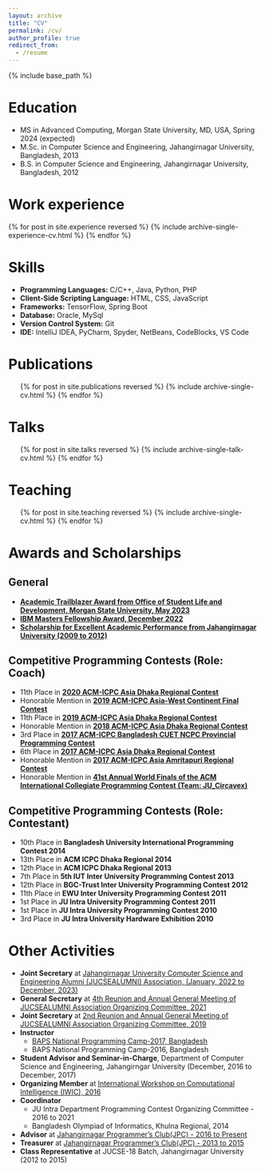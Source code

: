 ```yaml
---
layout: archive
title: "CV"
permalink: /cv/
author_profile: true
redirect_from:
  - /resume
---
```


{% include base_path %}

# Education
  <ul class="fa-ul timeline">
    <li>
      <i class="fa-li fas fa-graduation-cap"></i> MS in Advanced Computing, Morgan State University, MD, USA, Spring 2024 (expected)
    </li>
    <li>
      <i class="fa-li fas fa-graduation-cap"></i> M.Sc. in Computer Science and Engineering, Jahangirnagar University, Bangladesh, 2013
    </li>
    <li>
      <i class="fa-li fas fa-graduation-cap"></i> B.S. in Computer Science and Engineering, Jahangirnagar University, Bangladesh, 2012
    </li>
  </ul>

# Work experience
  <div class="timeline-1 text-black">
    {% for post in site.experience reversed %}
      {% include archive-single-experience-cv.html %}
    {% endfor %}
  </div>

# Skills
* **Programming Languages:** C/C++, Java, Python, PHP
* **Client-Side Scripting Language:** HTML, CSS, JavaScript
* **Frameworks:** TensorFlow, Spring Boot 
* **Database:** Oracle, MySql 
* **Version Control System:** Git
* **IDE:** IntelliJ IDEA, PyCharm, Spyder, NetBeans, CodeBlocks, VS Code

# Publications
  <ul>{% for post in site.publications reversed %}
    {% include archive-single-cv.html %}
  {% endfor %}</ul>

# Talks
  <ul>{% for post in site.talks reversed %}
    {% include archive-single-talk-cv.html %}
  {% endfor %}</ul>

# Teaching
  <ul>{% for post in site.teaching reversed %}
    {% include archive-single-cv.html %}
  {% endfor %}</ul>

# Awards and Scholarships
## General 
* [**Academic Trailblazer Award from Office of Student Life and Development, Morgan State University, May 2023**]({{base_path}}/files/trailblazer-award.pdf)
* [**IBM Masters Fellowship Award, December 2022**](https://research.ibm.com/university/awards/masters_fellowship_awardees.html#example2-tab2)
* [**Scholarship for Excellent Academic Performance from Jahangirnagar University (2009 to 2012)**]()

## Competitive Programming Contests (Role: Coach)
* 11th Place in [**2020 ACM-ICPC Asia Dhaka Regional Contest**]({{base_path}}/files/2021-Asia-Dhaka-2020-PLACE.pdf) 
* Honorable Mention in [**2019 ACM-ICPC Asia-West Continent Final Contest**]({{base_path}}/files/2020-Asia-WC-Final-2019-PLACE.pdf) 
* 11th Place in [**2019 ACM-ICPC Asia Dhaka Regional Contest**]({{base_path}}/files/2020-Asia-Dhaka-2019-PLACE.pdf) 
* Honorable Mention in [**2018 ACM-ICPC Asia Dhaka Regional Contest**]({{base_path}}/files/2019-Asia-Dhaka-2018-PLACE.pdf) 
* 3rd Place in [**2017 ACM-ICPC Bangladesh CUET NCPC Provincial Programming Contest**]({{base_path}}/files/2018-Bangladesh-CUET-NCPC-PLACE.pdf)
* 6th Place in [**2017 ACM-ICPC Asia Dhaka Regional Contest**]({{base_path}}files/2018-Asia-Dhaka-2017-PLACE.pdf) 
* Honorable Mention in [**2017 ACM-ICPC Asia Amritapuri Regional Contest**]({{base_path}}/files/2018-Asia-Amritapuri-Onsite-Regional-2017-PLACE.pdf) 
* Honorable Mention in [**41st Annual World Finals of the ACM International Collegiate Programming Contest (Team: JU_Circavex)**]({{base_path}}/files/2017-ACM-ICPC-World-Finals-PLACE.pdf)

## Competitive Programming Contests (Role: Contestant)
* 10th Place in **Bangladesh University International Programming Contest 2014** 
* 13th Place in **ACM ICPC Dhaka Regional 2014** 
* 12th Place in **ACM ICPC Dhaka Regional 2013** 
* 7th Place in **5th IUT Inter University Programming Contest 2013** 
* 12th Place in **BGC-Trust Inter University Programming Contest 2012** 
* 11th Place in **EWU Inter University Programming Contest 2011** 
* 1st Place in **JU Intra University Programming Contest 2011** 
* 1st Place in **JU Intra University Programming Contest 2010** 
* 3rd Place in **JU Intra University Hardware Exhibition 2010**

# Other Activities
* **Joint Secretary** at [Jahangirnagar University Computer Science and Engineering Alumni (JUCSEALUMNI) Association, (January, 2022 to December, 2023)](https://jucsealumni.org/)
* **General Secretary** at [4th Reunion and Annual General Meeting of JUCSEALUMNI Association Organizing Committee, 2021](https://jucsealumni.org/discussion/147544)
* **Joint Secretary** at [2nd Reunion and Annual General Meeting of JUCSEALUMNI Association Organizing Committee, 2019](https://jucsealumni.org/discussion/8256)
* **Instructor** 
  * [BAPS National Programming Camp-2017, Bangladesh](https://www.youtube.com/@b.a.c.s/playlists) 
  * BAPS National Programming Camp-2016, Bangladesh
* **Student Advisor and Seminar-in-Charge**, Department of Computer Science and Engineering, Jahangirngar University (December, 2016 to December, 2017)
* **Organizing Member** at [International Workshop on Computational Intelligence (IWIC), 2016](https://www.facebook.com/profile.php?id=100067175726795)
* **Coordinator**
  * JU Intra Department Programming Contest Organizing Committee - 2016 to 2021
  * Bangladesh Olympiad of Informatics, Khulna Regional, 2014 
* **Advisor** at [Jahangirnagar  Programmer’s Club(JPC) - 2016 to Present](https://www.facebook.com/groups/96576602194)
* **Treasurer** at [Jahangirnagar  Programmer’s Club(JPC) - 2013 to 2015](https://www.facebook.com/groups/96576602194)
* **Class Representative** at JUCSE-18 Batch, Jahangirnagar University (2012 to 2015)
